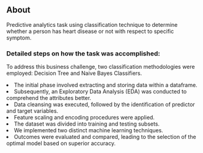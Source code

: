 ## About
Predictive analytics task using classification technique to determine
whether a person has heart disease or not with respect to specific symptom.

### Detailed steps on how the task was accomplished:
To address this business challenge, two classification methodologies were employed: Decision Tree and Naive Bayes Classifiers.


<li>The initial phase involved extracting and storing data within a dataframe.</li>
<li>Subsequently, an Exploratory Data Analysis (EDA) was conducted to comprehend the attributes better.</li>
<li>Data cleansing was executed, followed by the identification of predictor and target variables.</li>
<li>Feature scaling and encoding procedures were applied.</li>
<li>The dataset was divided into training and testing subsets.</li>
<li>We implemented two distinct machine learning techniques.</li>
<li>Outcomes were evaluated and compared, leading to the selection of the optimal model based on superior accuracy.</li>



